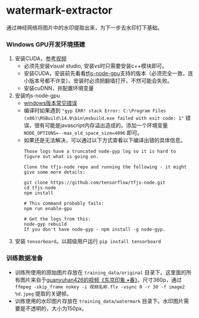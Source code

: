 # watermark-extractor
通过神经网络将图片中的水印提取出来，为下一步去水印打下基础。

### Windows GPU开发环境搭建
1. 安装CUDA，[参考视频](https://www.youtube.com/watch?v=HExRhnO5Mqs)
    * 必须先安装visual studio, 安装vs时只需要安装c++模块即可。
    * 安装CUDA，安装前先看看[tfjs-node-gpu](https://github.com/tensorflow/tfjs-node#readme)支持的版本（必须完全一致，连小版本号都不许变）。安装时必须把翻墙打开，不然可能会失败。
    * 安装cuDNN，并配置环境变量
2. 安装tfjs-node-gpu
    * [windows版本常见错误](https://github.com/tensorflow/tfjs-node/blob/HEAD/WINDOWS_TROUBLESHOOTING.md)
    * 编译时如果遇到 `"gyp ERR! stack Error: C:\Program Files (x86)\MSBuild\14.0\bin\msbuild.exe failed with exit code: 1"` 错误，很有可能是javascript内存溢出造成的。添加一个环境变量 `NODE_OPTIONS=--max_old_space_size=4096` 即可。
    * 如果还是无法解决，可以通过以下方式查看以下编译出错的具体信息。
        ```
        Those logs have a truncated node-gyp log so it is hard to figure out what is going on.

        Clone the tfjs-node repo and running the following - it might give some more details:

        git clone https://github.com/tensorflow/tfjs-node.git
        cd tfjs-node
        npm install

        # This command probably fails:
        npm run enable-gpu

        # Get the logs from this:
        node-gyp rebuild
        If you don't have node-gyp - npm install -g node-gyp.
        ```
3. 安装 `tensorboard`。以超级用户运行 `pip install tensorboard`

### 训练数据准备
* 训练所使用的原始图片存放在 `training_data/original` 目录下。这里面的所有图片来自于[guanyuhan426的视频《东京印象 •春》](https://www.bilibili.com/video/av1084855/?p=2)，尺寸360p，通过 `ffmpeg -skip_frame nokey -i 视频名称.flv -vsync 0 -r 30 -f image2 %d.jpeg` 提取的关键帧。
* 训练使用的水印图片存放在 `training_data/watermark` 目录下。水印图片需要是不透明的，大小为150px。